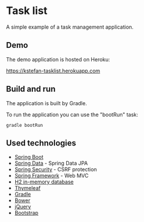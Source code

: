 # Task list

A simple example of a task management application.

## Demo
The demo application is hosted on Heroku: 

https://kstefan-tasklist.herokuapp.com

## Build and run
The application is built by Gradle.

To run the application you can use the "bootRun" task:
```
gradle bootRun
```

## Used technologies
* [Spring Boot](http://projects.spring.io/spring-boot/)
* [Spring Data](http://projects.spring.io/spring-data/) - Spring Data JPA
* [Spring Security](http://projects.spring.io/spring-security/) - CSRF protection
* [Spring Framework](http://projects.spring.io/spring-framework/) - Web MVC
* [H2 in-memory database](http://h2database.com/)
* [Thymeleaf](http://www.thymeleaf.org/)
* [Gradle](http://gradle.org/)
* [Bower](http://bower.io/)
* [jQuery](https://jquery.com/)
* [Bootstrap](http://getbootstrap.com/)
